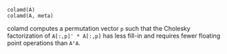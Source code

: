 ```
colamd(A)
colamd(A, meta)
```

colamd computes a permutation vector `p` such that the Cholesky factorization of   `A[:,p]' * A[:,p]` has less fill-in and requires fewer floating point operations than `AᵀA`.
